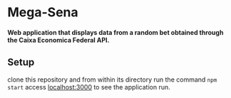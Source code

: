 # Mega-Sena

#### Web application that displays data from a random bet obtained through the Caixa Economica Federal API.

## Setup
clone this repository and from within its directory run the command `npm start` access [localhost:3000](http://localhost:3000) to see the application run.
